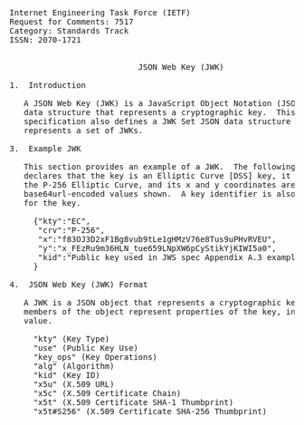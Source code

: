 <pre>
Internet Engineering Task Force (IETF)                          M. Jones
Request for Comments: 7517                                     Microsoft
Category: Standards Track                                       May 2015
ISSN: 2070-1721


                           JSON Web Key (JWK)

1.  Introduction

   A JSON Web Key (JWK) is a JavaScript Object Notation (JSON) [RFC7159]
   data structure that represents a cryptographic key.  This
   specification also defines a JWK Set JSON data structure that
   represents a set of JWKs.

3.  Example JWK

   This section provides an example of a JWK.  The following example JWK
   declares that the key is an Elliptic Curve [DSS] key, it is used with
   the P-256 Elliptic Curve, and its x and y coordinates are the
   base64url-encoded values shown.  A key identifier is also provided
   for the key.

     {"kty":"EC",
      "crv":"P-256",
      "x":"f83OJ3D2xF1Bg8vub9tLe1gHMzV76e8Tus9uPHvRVEU",
      "y":"x_FEzRu9m36HLN_tue659LNpXW6pCyStikYjKIWI5a0",
      "kid":"Public key used in JWS spec Appendix A.3 example"
     }

4.  JSON Web Key (JWK) Format

   A JWK is a JSON object that represents a cryptographic key.  The
   members of the object represent properties of the key, including its
   value.

     "kty" (Key Type)
     "use" (Public Key Use)
     "key_ops" (Key Operations)
     "alg" (Algorithm)
     "kid" (Key ID)
     "x5u" (X.509 URL)
     "x5c" (X.509 Certificate Chain)
     "x5t" (X.509 Certificate SHA-1 Thumbprint)
     "x5t#S256" (X.509 Certificate SHA-256 Thumbprint)

</pre>